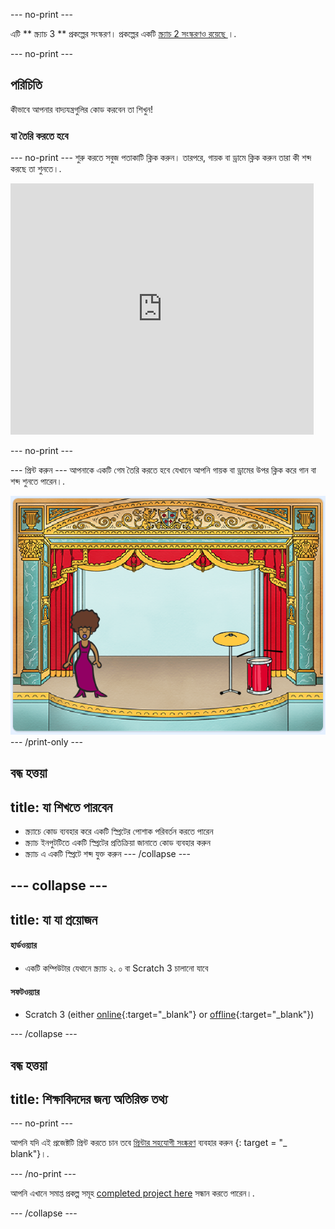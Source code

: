 \--- no-print \---

এটি ** স্ক্র্যাচ 3 ** প্রকল্পের সংস্করণ। প্রকল্পের একটি [ স্ক্র্যাচ 2 সংস্করণও রয়েছে ](https://projects.raspberrypi.org/en/projects/rock-band-scratch2) ।.

\--- no-print \---

## পরিচিতি

কীভাবে আপনার বাদ্যযন্ত্রগুলির কোড করবেন তা শিখুন!

### যা তৈরি করতে হবে

\--- no-print \--- শুরু করতে সবুজ পতাকাটি ক্লিক করুন। তারপরে, গায়ক বা ড্রামে ক্লিক করুন তারা কী শব্দ করছে তা শুনতে।.

<div class="scratch-preview">
  <iframe allowtransparency="true" width="485" height="402" src="https://scratch.mit.edu/projects/embed/276872220/?autostart=false" frameborder="0" scrolling="no"></iframe>
</div>

\--- no-print \---

\--- প্রিন্ট করুন \--- আপনাকে একটি গেম তৈরি করতে হবে যেখানে আপনি গায়ক বা ড্রামের উপর ক্লিক করে গান বা শব্দ শুনতে পারেন।.

![গেমের স্ক্রিনশট](images/demo.png) \--- /print-only \---

## বন্ধ হত্তয়া

## title: যা শিখতে পারবেন

+ স্ক্র্যাচে কোড ব্যবহার করে একটি স্প্রিটের পোশাক পরিবর্তন করতে পারেন
+ স্ক্র্যাচ ইনপুটটিতে একটি স্প্রিটের প্রতিক্রিয়া জানাতে কোড ব্যবহার করুন
+ স্ক্র্যাচ এ একটি স্প্রিটে শব্দ যুক্ত করুন \--- /collapse \---

## \--- collapse \---

## title: যা যা প্রয়োজন

#### হার্ডওয়্যার

+ একটি কম্পিউটার যেথানে স্ক্র্যাচ ২. ০ বা Scratch 3 চালানো যাবে

#### সফটওয়্যার

+ Scratch 3 (either [online](http://rpf.io/scratchon){:target="_blank"} or [offline](http://rpf.io/scratchoff){:target="_blank"})

\--- /collapse \---

## বন্ধ হত্তয়া

## title: শিক্ষাবিদদের জন্য অতিরিক্ত তথ্য

\--- no-print \---

আপনি যদি এই প্রজেক্টটি প্রিন্ট করতে চান তবে [প্রিন্টার সহযোগী সংষ্করণ](https://projects.raspberrypi.org/en/projects/rock-band/print) ব্যবহার করুন {: target = "_ blank"}।.

\--- /no-print \---

আপনি এখানে সমাপ্ত প্রকল্প সমূহ [completed project here](http://rpf.io/p/en/rock-band-get) সন্ধান করতে পারেন।.

\--- /collapse \---